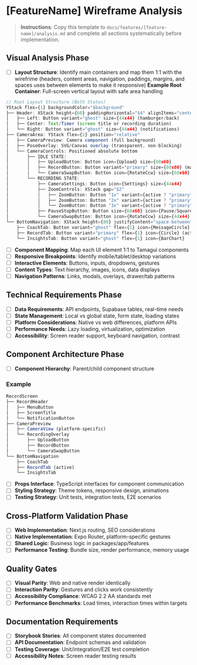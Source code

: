 # [FeatureName] Wireframe Analysis

> **Instructions**: Copy this template to `docs/features/[feature-name]/analysis.md` and complete all sections systematically before implementation.

## Visual Analysis Phase
- [ ] **Layout Structure**: Identify main containers and map them 1:1 with the wirefrime (headers, content areas, navigation, paddings, margins, and spaces uses between elements to make it responsive)
**Example Root Container**: Full-screen vertical layout with safe area handling
```typescript
// Root Layout Structure (Both States)
YStack flex={1} backgroundColor="$background"
├── Header: XStack height={60} paddingHorizontal="$4" alignItems="center"
│   ├── Left: Button variant="ghost" size={44x44} (hamburger/back)
│   ├── Center: Text/Timer (screen title or recording duration)
│   └── Right: Button variant="ghost" size={44x44} (notifications)
├── CameraArea: YStack flex={1} position="relative"
│   ├── CameraPreview: Camera component (full background)
│   ├── PoseOverlay: SVG/Canvas overlay (transparent, non-blocking)
│   └── CameraControls: Positioned absolute bottom
│       ├── IDLE STATE:
│       │   ├── UploadButton: Button icon={Upload} size={60x60}
│       │   ├── RecordButton: Button variant="primary" size={80x80} (main CTA)
│       │   └── CameraSwapButton: Button icon={RotateCcw} size={60x60}
│       └── RECORDING STATE:
│           ├── CameraSettings: Button icon={Settings} size={44x44}
│           ├── ZoomControls: XStack gap="$2"
│           │   ├── ZoomButton: Button "1x" variant={active ? "primary" : "ghost"}
│           │   ├── ZoomButton: Button "2x" variant={active ? "primary" : "ghost"}
│           │   └── ZoomButton: Button "3x" variant={active ? "primary" : "ghost"}
│           ├── PauseStopButton: Button size={60x60} icon={Pause/Square}
│           └── CameraSwapButton: Button icon={RotateCcw} size={44x44}
└── BottomNavigation: XStack height={80} justifyContent="space-between" paddingHorizontal="$4"
    ├── CoachTab: Button variant="ghost" flex={1} icon={MessageCircle}
    ├── RecordTab: Button variant="primary" flex={1} icon={Circle} (active)
    └── InsightsTab: Button variant="ghost" flex={1} icon={BarChart}
```
- [ ] **Component Mapping**: Map each UI element 1:1 to Tamagui components
- [ ] **Responsive Breakpoints**: Identify mobile/tablet/desktop variations
- [ ] **Interactive Elements**: Buttons, inputs, dropdowns, gestures
- [ ] **Content Types**: Text hierarchy, images, icons, data displays
- [ ] **Navigation Patterns**: Links, modals, overlays, drawer/tab patterns

## Technical Requirements Phase
- [ ] **Data Requirements**: API endpoints, Supabase tables, real-time needs
- [ ] **State Management**: Local vs global state, form state, loading states
- [ ] **Platform Considerations**: Native vs web differences, platform APIs
- [ ] **Performance Needs**: Lazy loading, virtualization, optimization
- [ ] **Accessibility**: Screen reader support, keyboard navigation, contrast

## Component Architecture Phase
- [ ] **Component Hierarchy**: Parent/child component structure
### Example
```typescript
RecordScreen
├── RecordHeader
│   ├── MenuButton
│   ├── ScreenTitle
│   └── NotificationButton
├── CameraPreview
│   ├── CameraView (platform-specific)
│   └── RecordingOverlay
│       ├── UploadButton
│       ├── RecordButton
│       └── CameraSwapButton
└── BottomNavigation
    ├── CoachTab
    ├── RecordTab (active)
    └── InsightsTab
```
- [ ] **Props Interface**: TypeScript interfaces for component communication
- [ ] **Styling Strategy**: Theme tokens, responsive design, animations
- [ ] **Testing Strategy**: Unit tests, integration tests, E2E scenarios

## Cross-Platform Validation Phase
- [ ] **Web Implementation**: Next.js routing, SEO considerations
- [ ] **Native Implementation**: Expo Router, platform-specific gestures
- [ ] **Shared Logic**: Business logic in packages/app/features
- [ ] **Performance Testing**: Bundle size, render performance, memory usage

## Quality Gates
- [ ] **Visual Parity**: Web and native render identically
- [ ] **Interaction Parity**: Gestures and clicks work consistently
- [ ] **Accessibility Compliance**: WCAG 2.2 AA standards met
- [ ] **Performance Benchmarks**: Load times, interaction times within targets

## Documentation Requirements
- [ ] **Storybook Stories**: All component states documented
- [ ] **API Documentation**: Endpoint schemas and validation
- [ ] **Testing Coverage**: Unit/integration/E2E test completion
- [ ] **Accessibility Notes**: Screen reader testing results
